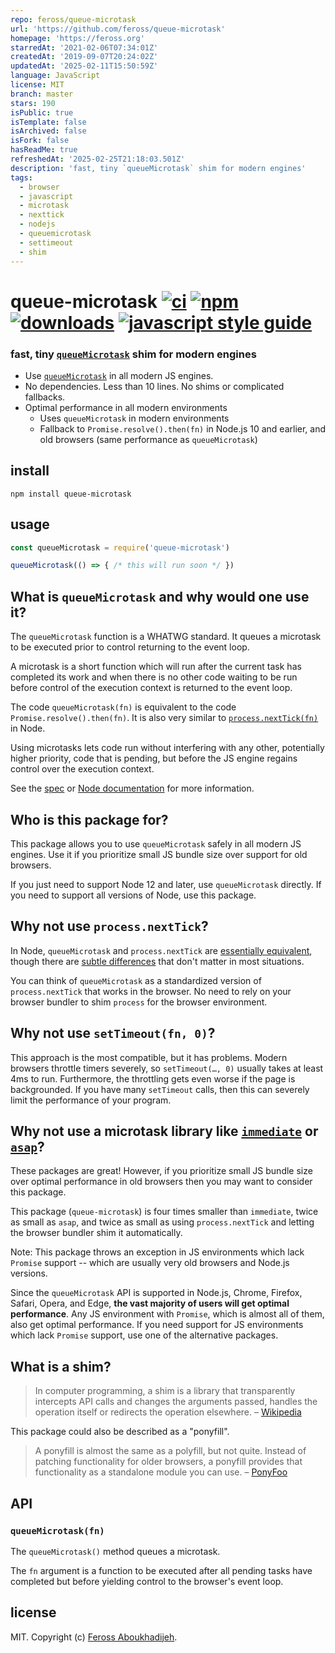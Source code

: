 ```yaml
---
repo: feross/queue-microtask
url: 'https://github.com/feross/queue-microtask'
homepage: 'https://feross.org'
starredAt: '2021-02-06T07:34:01Z'
createdAt: '2019-09-07T20:24:02Z'
updatedAt: '2025-02-11T15:50:59Z'
language: JavaScript
license: MIT
branch: master
stars: 190
isPublic: true
isTemplate: false
isArchived: false
isFork: false
hasReadMe: true
refreshedAt: '2025-02-25T21:18:03.501Z'
description: 'fast, tiny `queueMicrotask` shim for modern engines'
tags:
  - browser
  - javascript
  - microtask
  - nexttick
  - nodejs
  - queuemicrotask
  - settimeout
  - shim
---
```


# queue-microtask [![ci][ci-image]][ci-url] [![npm][npm-image]][npm-url] [![downloads][downloads-image]][downloads-url] [![javascript style guide][standard-image]][standard-url]

[ci-image]: https://img.shields.io/github/workflow/status/feross/queue-microtask/ci/master
[ci-url]: https://github.com/feross/queue-microtask/actions
[npm-image]: https://img.shields.io/npm/v/queue-microtask.svg
[npm-url]: https://npmjs.org/package/queue-microtask
[downloads-image]: https://img.shields.io/npm/dm/queue-microtask.svg
[downloads-url]: https://npmjs.org/package/queue-microtask
[standard-image]: https://img.shields.io/badge/code_style-standard-brightgreen.svg
[standard-url]: https://standardjs.com

### fast, tiny [`queueMicrotask`](https://developer.mozilla.org/en-US/docs/Web/API/WindowOrWorkerGlobalScope/queueMicrotask) shim for modern engines

- Use [`queueMicrotask`](https://developer.mozilla.org/en-US/docs/Web/API/WindowOrWorkerGlobalScope/queueMicrotask) in all modern JS engines.
- No dependencies. Less than 10 lines. No shims or complicated fallbacks.
- Optimal performance in all modern environments
  - Uses `queueMicrotask` in modern environments
  - Fallback to `Promise.resolve().then(fn)` in Node.js 10 and earlier, and old browsers (same performance as `queueMicrotask`)

## install

```
npm install queue-microtask
```

## usage

```js
const queueMicrotask = require('queue-microtask')

queueMicrotask(() => { /* this will run soon */ })
```

## What is `queueMicrotask` and why would one use it?

The `queueMicrotask` function is a WHATWG standard. It queues a microtask to be executed prior to control returning to the event loop.

A microtask is a short function which will run after the current task has completed its work and when there is no other code waiting to be run before control of the execution context is returned to the event loop.

The code `queueMicrotask(fn)` is equivalent to the code `Promise.resolve().then(fn)`. It is also very similar to [`process.nextTick(fn)`](https://nodejs.org/api/process.html#process_process_nexttick_callback_args) in Node.

Using microtasks lets code run without interfering with any other, potentially higher priority, code that is pending, but before the JS engine regains control over the execution context.

See the [spec](https://html.spec.whatwg.org/multipage/timers-and-user-prompts.html#microtask-queuing) or [Node documentation](https://nodejs.org/api/globals.html#globals_queuemicrotask_callback) for more information.

## Who is this package for?

This package allows you to use `queueMicrotask` safely in all modern JS engines. Use it if you prioritize small JS bundle size over support for old browsers.

If you just need to support Node 12 and later, use `queueMicrotask` directly. If you need to support all versions of Node, use this package.

## Why not use `process.nextTick`?

In Node, `queueMicrotask` and `process.nextTick` are [essentially equivalent](https://nodejs.org/api/globals.html#globals_queuemicrotask_callback), though there are [subtle differences](https://github.com/YuzuJS/setImmediate#macrotasks-and-microtasks) that don't matter in most situations.

You can think of `queueMicrotask` as a standardized version of `process.nextTick` that works in the browser. No need to rely on your browser bundler to shim `process` for the browser environment.

## Why not use `setTimeout(fn, 0)`?

This approach is the most compatible, but it has problems. Modern browsers throttle timers severely, so `setTimeout(…, 0)` usually takes at least 4ms to run. Furthermore, the throttling gets even worse if the page is backgrounded. If you have many `setTimeout` calls, then this can severely limit the performance of your program.

## Why not use a microtask library like [`immediate`](https://www.npmjs.com/package/immediate) or [`asap`](https://www.npmjs.com/package/asap)?

These packages are great! However, if you prioritize small JS bundle size over optimal performance in old browsers then you may want to consider this package.

This package (`queue-microtask`) is four times smaller than `immediate`, twice as small as `asap`, and twice as small as using `process.nextTick` and letting the browser bundler shim it automatically.

Note: This package throws an exception in JS environments which lack `Promise` support -- which are usually very old browsers and Node.js versions.

Since the `queueMicrotask` API is supported in Node.js, Chrome, Firefox, Safari, Opera, and Edge, **the vast majority of users will get optimal performance**. Any JS environment with `Promise`, which is almost all of them, also get optimal performance. If you need support for JS environments which lack `Promise` support, use one of the alternative packages.

## What is a shim?

> In computer programming, a shim is a library that transparently intercepts API calls and changes the arguments passed, handles the operation itself or redirects the operation elsewhere. – [Wikipedia](https://en.wikipedia.org/wiki/Shim_(computing))

This package could also be described as a "ponyfill".

> A ponyfill is almost the same as a polyfill, but not quite. Instead of patching functionality for older browsers, a ponyfill provides that functionality as a standalone module you can use. – [PonyFoo](https://ponyfoo.com/articles/polyfills-or-ponyfills)

## API

### `queueMicrotask(fn)`

The `queueMicrotask()` method queues a microtask.

The `fn` argument is a function to be executed after all pending tasks have completed but before yielding control to the browser's event loop.

## license

MIT. Copyright (c) [Feross Aboukhadijeh](https://feross.org).
